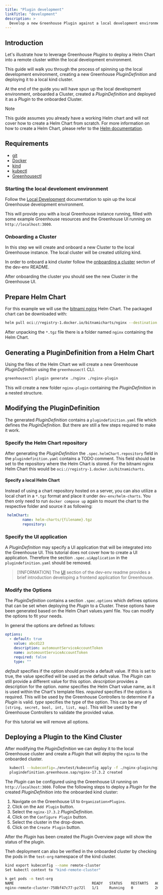 ```yaml
---
title: "Plugin development"
linkTitle: "development"
description: >
  Develop a new Greenhouse Plugin against a local development environment.
---
```


## Introduction

Let's illustrate how to leverage Greenhouse _Plugins_ to deploy a Helm Chart into a remote cluster within the local development environment.

This guide will walk you through the process of spinning up the local development environment, creating a new Greenhouse _PluginDefinition_ and deploying it to a local kind cluster.

At the end of the guide you will have spun up the local development environment, onboarded a Cluster, created a _PluginDefinition_ and deployed it as a _Plugin_ to the onboarded Cluster.

> [!NOTE]
> This guide assumes you already have a working Helm chart and will not cover how to create a Helm Chart from scratch. For more information on how to create a Helm Chart, please refer to the [Helm documentation](https://helm.sh/docs/topics/charts/).

## Requirements

- [git](https://git-scm.com/downloads)
- [Docker](https://docs.docker.com/engine/install/)
- [kind](https://kind.sigs.k8s.io/docs/user/quick-start/#installation)
- [kubectl](https://kubernetes.io/docs/reference/kubectl/)
- [Greenhousectl](https://github.com/cloudoperators/greenhouse/releases)

### Starting the local develoment environment

Follow the [Local Development](./../../contribute/local-dev.md) documentation to spin up the local Greenhouse development environment.

This will provide you with a local Greenhouse instance running, filled with some example Greenhouse resources and the Greenhouse UI running on `http://localhost:3000`.

### Onboarding a Cluster

In this step we will create and onboard a new Cluster to the local Greenhouse instance. The local cluster will be created utilizing kind.

In order to onboard a kind cluster follow the [onboarding a cluster](https://github.com/cloudoperators/greenhouse-extensions/tree/main/dev-env#onboard-kind-cluster) secton of the dev-env README.

After onboarding the cluster you should see the new Cluster in the Greenhouse UI.

## Prepare Helm Chart

For this example we will use the [bitnami nginx](https://artifacthub.io/packages/helm/bitnami/nginx) Helm Chart.
The packaged chart can be downloaded with:

```bash
helm pull oci://registry-1.docker.io/bitnamicharts/nginx --destination ./
```

After unpacking the `*.tgz` file there is a folder named `nginx` containing the Helm Chart.

## Generating a PluginDefinition from a Helm Chart

Using the files of the Helm Chart we will create a new Greenhouse _PluginDefinition_ using the `greenhousectl` CLI.

```bash
greenhousectl plugin generate ./nginx ./nginx-plugin
```

This will create a new folder `nginx-plugin` containing the _PluginDefinition_ in a nested structure.

## Modifying the PluginDefinition

The generated _PluginDefinition_ contains a `plugindefinition.yaml` file which defines the _PluginDefinition_. But there are still a few steps required to make it work.

### Specify the Helm Chart repository

After generating the _PluginDefinition_ the `.spec.helmChart.repository` field in the `plugindefinition.yaml` contains a TODO comment. This field should be set to the repository where the Helm Chart is stored.
For the bitnami nginx Helm Chart this would be `oci://registry-1.docker.io/bitnamicharts`.

#### Specify a local Helm Chart

Instead of using a chart repository hosted on a server, you can also utilize a local chart in a `*.tgz` format and place it under `dev-env/helm-charts`. You then only need to run `docker compose up` again to mount the chart to the respective folder and source it as following: 
```yaml
 helmChart:
        name: helm-charts/{filename}.tgz
        repository: 
```


### Specify the UI application

A _PluginDefinition_ may specify a UI application that will be integrated into the Greenhouse UI. This tutorial does not cover how to create a UI application. Therefore the section `.spec.uiApplication` in the `plugindefinition.yaml` should be removed.

> [!INFORMATION]
> The [UI](https://github.com/cloudoperators/greenhouse-extensions/tree/main/dev-env#ui) section of the dev-env readme provides a brief introduction developing a frontend application for Greenhouse.

### Modify the Options

The _PluginDefinition_ contains a section `.spec.options` which defines options that can be set when deploying the _Plugin_ to a Cluster. These options have been generated based on the Helm Chart values.yaml file. You can modify the options to fit your needs.

In general the options are defined as follows:

```yaml
options:
  - default: true
    value: abcd123
    description: automountServiceAccountToken
    name: automountServiceAccountToken
    required: false
    type: ""
```

_default_ specifies if the option should provide a default value. If this is set to true, the value specified will be used as the default value. The _Plugin_ can still provide a different value for this option.
_description_ provides a description for the option.
_name_ specifies the Helm Chart value name, as it is used within the Chart's template files.
_required_ specifies if the option is required. This will be used by the Greenhouse Controllers to determine if a _Plugin_ is valid.
_type_ specifies the type of the option. This can be any of `[string, secret, bool, int, list, map]`. This will be used by the Greenhouse Controllers to validate the provided value.

For this tutorial we will remove all options.

## Deploying a Plugin to the Kind Cluster

After modifying the _PluginDefinition_ we can deploy it to the local Greenhouse cluster and create a _Plugin_ that will deploy the `nginx` to the onboarded cluster.

```bash
  kubectl --kubeconfig=./envtest/kubeconfig apply -f ./nginx-plugin/nginx/17.3.2/plugindefinition.yaml
  plugindefinition.greenhouse.sap/nginx-17.3.2 created
```

The _Plugin_ can be configured using the Greenhouse UI running on `http://localhost:3000`.
Follow the following steps to deploy a _Plugin_ for the created _PluginDefinition_ into the onboarded kind cluster:

1. Navigate on the Greenhouse UI to `Organization>Plugins`.
2. Click on the `Add Plugin` button.
3. Select the `nginx-17.3.2` _PluginDefinition_.
4. Click on the `Configure Plugin` button.
5. Select the cluster in the drop-down.
6. Click on the `Create Plugin` button.

After the _Plugin_ has been created the Plugin Overview page will show the status of the plugin.

Theh deployment can also be verified in the onboarded cluster by checking the pods in the `test-org` namespace of the kind cluster.

```bash
kind export kubeconfig --name remote-cluster
Set kubectl context to "kind-remote-cluster"

k get pods -n test-org
NAME                                    READY   STATUS    RESTARTS   AGE
nginx-remote-cluster-758bf47c77-pz72l   1/1     Running   0          2m11s
```
